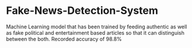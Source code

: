 # Fake-News-Detection-System
Machine Learning model that has been trained by feeding authentic as well as fake political and entertainment based articles so that it can distinguish between the both. Recorded accuracy of 98.8%

